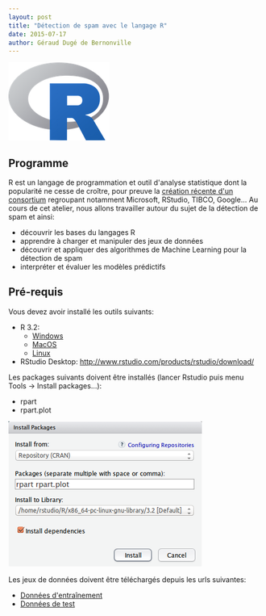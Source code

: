 ```yaml
---
layout: post
title: "Détection de spam avec le langage R"
date: 2015-07-17
author: Géraud Dugé de Bernonville
---
```


![R](/images/Rlogo.png)

## Programme

R est un langage de programmation et outil d'analyse statistique dont la popularité ne cesse
de croître, pour preuve la [création récente d'un consortium](http://blog.revolutionanalytics.com/2015/06/r-consortium.html) regroupant notamment Microsoft, RStudio, TIBCO, Google...
Au cours de cet atelier, nous allons travailler autour du sujet de la détection de spam
et ainsi:

* découvrir les bases du langages R
* apprendre à charger et manipuler des jeux de données
* découvrir et appliquer des algorithmes de Machine Learning pour la détection de spam
* interpréter et évaluer les modèles prédictifs

## Pré-requis

Vous devez avoir installé les outils suivants:

* R 3.2:
    * [Windows](http://cran.rstudio.com/bin/windows/base/)
    * [MacOS](http://cran.rstudio.com/bin/macosx/)
    * [Linux](http://cran.rstudio.com/bin/linux/)
* RStudio Desktop: http://www.rstudio.com/products/rstudio/download/

Les packages suivants doivent être installés (lancer Rstudio puis menu Tools -> Install packages...):

* rpart
* rpart.plot

![Installation package](/images/rstudio-package.png)

Les jeux de données doivent être téléchargés depuis les urls suivantes:

* [Données d'entraînement](https://raw.githubusercontent.com/geraudster/spamdata/master/emails_train.csv)
* [Données de test](https://raw.githubusercontent.com/geraudster/spamdata/master/emails_test.csv)


